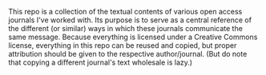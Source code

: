 This repo is a collection of the textual contents of various open access journals I've worked with. Its purpose is to serve as a central reference of the different (or similar) ways in which these journals communicate the same message. Because everything is licensed under a Creative Commons license, everything in this repo can be reused and copied, but proper attribution should be given to the respective author/journal. (But do note that copying a different journal's text wholesale is lazy.)

